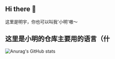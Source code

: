 ## Hi there 👋
这里是明宇，你也可以叫我'小明'嗷～

## 这里是小明的仓库主要用的语言（什
![Anurag's GitHub stats](https://github-readme-stats.vercel.app/api?username=XMing673&show_icons=true&theme=react)


<!--
**XMing673/XMing673** is a ✨ _special_ ✨ repository because its `README.md` (this file) appears on your GitHub profile.

Here are some ideas to get you started:

- 🔭 I’m currently working on ...
- 🌱 I’m currently learning ...
- 👯 I’m looking to collaborate on ...
- 🤔 I’m looking for help with ...
- 💬 Ask me about ...
- 📫 How to reach me: ...
- 😄 Pronouns: ...
- ⚡ Fun fact: ...
-->
